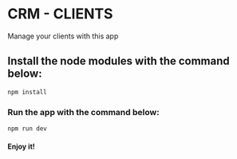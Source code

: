 # CRM - CLIENTS

Manage your clients with this app

## Install the node modules with the command below:

```
npm install
```

### Run the app with the command below:
```
npm run dev
```

#### Enjoy it!